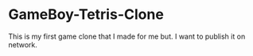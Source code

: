 # GameBoy-Tetris-Clone
This is my first game clone that I made for me but. I want to publish it on network.
